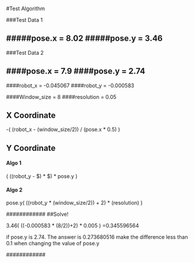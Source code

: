 #Test Algorithm

###Test Data 1

#####pose.x = 8.02
#####pose.y = 3.46
-
###Test Data 2

####pose.x = 7.9
####pose.y = 2.74
-

####robot_x = -0.045067
####robot_y = -0.000583

####Window_size = 8
####resolution = 0.05


## X Coordinate
-( (robot_x - (window_size/2)) / (pose.x * 0.5) )

## Y Coordinate

#### Algo 1
( ((robot_y - $) * $) * pose.y )

#### Algo 2
pose.y( ((robot_y * (window_size/2)) + 2) * (resolution) )



############
##Solve!

3.46( ((-0.000583 * (8/2))+2) * 0.005 )
=0.345596564

if pose.y is 2.74. The answer is 0.273680516
make the difference less than 0.1 when changing the value of pose.y


############
